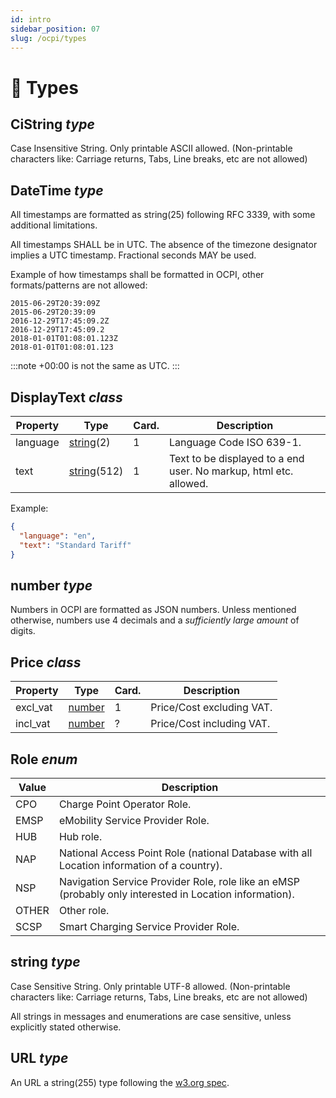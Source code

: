 ```yaml
---
id: intro
sidebar_position: 07
slug: /ocpi/types
---
```

# 🔧 Types

## CiString *type*

Case Insensitive String. Only printable ASCII allowed. (Non-printable characters like: Carriage returns, Tabs, Line
breaks, etc are not allowed)

## DateTime *type*

All timestamps are formatted as string(25) following RFC 3339, with some additional limitations.

All timestamps SHALL be in UTC. The absence of the timezone designator implies a UTC timestamp. Fractional seconds MAY
be used.

Example of how timestamps shall be formatted in OCPI, other formats/patterns are not allowed:

```text
2015-06-29T20:39:09Z
2015-06-29T20:39:09
2016-12-29T17:45:09.2Z
2016-12-29T17:45:09.2
2018-01-01T01:08:01.123Z
2018-01-01T01:08:01.123
```

:::note
+00:00 is not the same as UTC.
:::

## DisplayText *class*

| Property | Type                                                       | Card. | Description                                                       |
|----------|------------------------------------------------------------|-------|-------------------------------------------------------------------|
| language | [string](/docs/ocpi/07-types/01-intro.md#string-type)(2)   | 1     | Language Code ISO 639-1.                                          |
| text     | [string](/docs/ocpi/07-types/01-intro.md#string-type)(512) | 1     | Text to be displayed to a end user. No markup, html etc. allowed. |

Example:

```json
{
  "language": "en",
  "text": "Standard Tariff"
}
```

## number *type*

Numbers in OCPI are formatted as JSON numbers. Unless mentioned otherwise, numbers use 4 decimals and a *sufficiently
large amount* of digits.

## Price *class*

| Property | Type                                                  | Card. | Description               |
|----------|-------------------------------------------------------|-------|---------------------------|
| excl_vat | [number](/docs/ocpi/07-types/01-intro.md#number-type) | 1     | Price/Cost excluding VAT. |
| incl_vat | [number](/docs/ocpi/07-types/01-intro.md#number-type) | ?     | Price/Cost including VAT. |

## Role *enum*

| Value | Description                                                                                             |
|-------|---------------------------------------------------------------------------------------------------------|
| CPO   | Charge Point Operator Role.                                                                             |
| EMSP  | eMobility Service Provider Role.                                                                        |
| HUB   | Hub role.                                                                                               |
| NAP   | National Access Point Role (national Database with all Location information of a country).              |
| NSP   | Navigation Service Provider Role, role like an eMSP (probably only interested in Location information). |
| OTHER | Other role.                                                                                             |
| SCSP  | Smart Charging Service Provider Role.                                                                   |

## string *type*

Case Sensitive String. Only printable UTF-8 allowed. (Non-printable characters like: Carriage returns, Tabs, Line
breaks, etc are not allowed)

All strings in messages and enumerations are case sensitive, unless explicitly stated otherwise.

## URL *type*

An URL a string(255) type following the [w3.org spec](http://www.w3.org/Addressing/URL/uri-spec.html).
